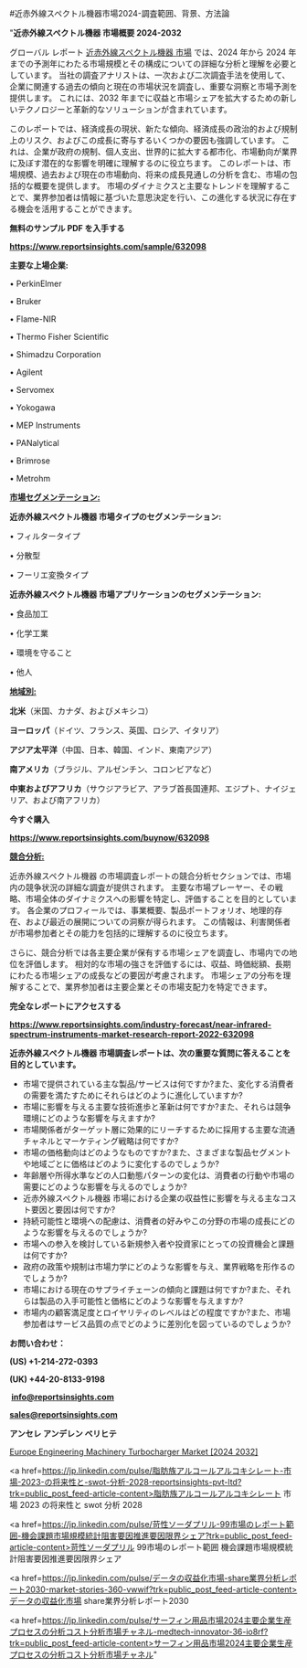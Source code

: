 #近赤外線スペクトル機器市場2024-調査範囲、背景、方法論

"<strong>近赤外線スペクトル機器 市場概要 2024-2032</strong>

グローバル レポート <a href=https://www.reportsinsights.com/sample/632098>近赤外線スペクトル機器 市場</a> では、2024 年から 2024 年までの予測年にわたる市場規模とその構成についての詳細な分析と理解を必要としています。 当社の調査アナリストは、一次および二次調査手法を使用して、企業に関連する過去の傾向と現在の市場状況を調査し、重要な洞察と市場予測を提供します。 これには、2032 年までに収益と市場シェアを拡大​​するための新しいテクノロジーと革新的なソリューションが含まれています。

このレポートでは、経済成長の現状、新たな傾向、経済成長の政治的および規制上のリスク、およびこの成長に寄与するいくつかの要因も強調しています。 これは、企業が政府の規制、個人支出、世界的に拡大する都市化、市場動向が業界に及ぼす潜在的な影響を明確に理解するのに役立ちます。 このレポートは、市場規模、過去および現在の市場動向、将来の成長見通しの分析を含む、市場の包括的な概要を提供します。 市場のダイナミクスと主要なトレンドを理解することで、業界参加者は情報に基づいた意思決定を行い、この進化する状況に存在する機会を活用することができます。

<strong><b>無料のサンプル PDF を入手する</b></strong>

<a href=https://www.reportsinsights.com/sample/632098><strong><u>https://www.reportsinsights.com/sample/632098</u></strong></a>

<strong>主要な上場企業:</strong>

• PerkinElmer

• Bruker

• Flame-NIR

• Thermo Fisher Scientific

• Shimadzu Corporation

• Agilent

• Servomex

• Yokogawa

• MEP Instruments

• PANalytical

• Brimrose

• Metrohm

<strong><u>市場セグメンテーション</u></strong><strong><u>:</u></strong>

<strong>近赤外線スペクトル機器 市場タイプのセグメンテーション:</strong>

• フィルタータイプ

• 分散型

• フーリエ変換タイプ

<strong>近赤外線スペクトル機器 市場アプリケーションのセグメンテーション:</strong>

• 食品加工

• 化学工業

• 環境を守ること

• 他人

<strong><u>地域別</u></strong><strong><u>:</u></strong>

<strong>北米</strong>（米国、カナダ、およびメキシコ）

<strong>ヨーロッパ</strong>（ドイツ、フランス、英国、ロシア、イタリア）

<strong>アジア太平洋</strong>（中国、日本、韓国、インド、東南アジア）

<strong>南アメリカ</strong>（ブラジル、アルゼンチン、コロンビアなど）

<strong>中東およびアフリカ</strong>（サウジアラビア、アラブ首長国連邦、エジプト、ナイジェリア、および南アフリカ）

<strong>今すぐ購入</strong>

<a href=https://www.reportsinsights.com/buynow/632098><strong><u>https://www.reportsinsights.com/buynow/632098</u></strong></a>

<strong><u>競合分析:</u></strong>

近赤外線スペクトル機器 の市場調査レポートの競合分析セクションでは、市場内の競争状況の詳細な調査が提供されます。 主要な市場プレーヤー、その戦略、市場全体のダイナミクスへの影響を特定し、評価することを目的としています。 各企業のプロフィールでは、事業概要、製品ポートフォリオ、地理的存在、および最近の展開についての洞察が得られます。 この情報は、利害関係者が市場参加者とその能力を包括的に理解するのに役立ちます。

さらに、競合分析では各主要企業が保有する市場シェアを調査し、市場内での地位を評価します。 相対的な市場の強さを評価するには、収益、時価総額、長期にわたる市場シェアの成長などの要因が考慮されます。 市場シェアの分布を理解することで、業界参加者は主要企業とその市場支配力を特定できます。

<strong>完全なレポートにアクセスする</strong>

<a href=https://www.reportsinsights.com/industry-forecast/near-infrared-spectrum-instruments-market-research-report-2022-632098><strong><u><b>https://www.reportsinsights.com/industry-forecast/near-infrared-spectrum-instruments-market-research-report-2022-632098</b></u></strong></a>

<strong><b>近赤外線スペクトル機器 市場調査レポートは、次の重要な質問に答えることを目的としています。</b></strong>
<ul>
  <li>市場で提供されている主な製品/サービスは何ですか?また、変化する消費者の需要を満たすためにそれらはどのように進化していますか?</li>
  <li>市場に影響を与える主要な技術進歩と革新は何ですか?また、それらは競争環境にどのような影響を与えますか?</li>
  <li>市場関係者がターゲット層に効果的にリーチするために採用する主要な流通チャネルとマーケティング戦略は何ですか?</li>
  <li>市場の価格動向はどのようなものですか?また、さまざまな製品セグメントや地域ごとに価格はどのように変化するのでしょうか?</li>
  <li>年齢層や所得水準などの人口動態パターンの変化は、消費者の行動や市場の需要にどのような影響を与えるのでしょうか?</li>
  <li>近赤外線スペクトル機器 市場における企業の収益性に影響を与える主なコスト要因と要因は何ですか?</li>
  <li>持続可能性と環境への配慮は、消費者の好みやこの分野の市場の成長にどのような影響を与えるのでしょうか?</li>
  <li>市場への参入を検討している新規参入者や投資家にとっての投資機会と課題は何ですか?</li>
  <li>政府の政策や規制は市場力学にどのような影響を与え、業界戦略を形作るのでしょうか?</li>
  <li>市場における現在のサプライチェーンの傾向と課題は何ですか?また、それらは製品の入手可能性と価格にどのような影響を与えますか?</li>
  <li>市場内の顧客満足度とロイヤリティのレベルはどの程度ですか?また、市場参加者はサービス品質の点でどのように差別化を図っているのでしょうか?</li>
</ul>
<strong>お問い合わせ：</strong>

<strong>(US) +1-214-272-0393</strong>

<strong>(UK) +44-20-8133-9198</strong>

<strong> </strong><a href=info@reportsinsights.com><strong><u>info@reportsinsights.com</u></strong></a>

<a href=sales@reportsinsights.com><strong><u>sales@reportsinsights.com</u></strong></a>

<strong>アンセレ アンデレン ベリヒテ</strong>

<a href=https://www.linkedin.com/pulse/europe-engineering-machinery-turbocharger-market-0elzf/>Europe Engineering Machinery Turbocharger Market [2024 2032]</a>

<a href=https://jp.linkedin.com/pulse/脂肪族アルコールアルコキシレート-市場-2023-の将来性と-swot-分析-2028-reportsinsights-pvt-ltd?trk=public_post_feed-article-content>脂肪族アルコールアルコキシレート 市場 2023 の将来性と swot 分析 2028</a>

<a href=https://jp.linkedin.com/pulse/苛性ソーダプリル-99市場のレポート範囲-機会課題市場規模統計阻害要因推進要因限界シェア?trk=public_post_feed-article-content>苛性ソーダプリル 99市場のレポート範囲 機会課題市場規模統計阻害要因推進要因限界シェア</a>

<a href=https://jp.linkedin.com/pulse/データの収益化市場-share業界分析レポート2030-market-stories-360-vwwif?trk=public_post_feed-article-content>データの収益化市場 share業界分析レポート2030</a>

<a href=https://jp.linkedin.com/pulse/サーフィン用品市場2024主要企業生産プロセスの分析コスト分析市場チャネル-medtech-innovator-36-io8rf?trk=public_post_feed-article-content>サーフィン用品市場2024主要企業生産プロセスの分析コスト分析市場チャネル</a>"
